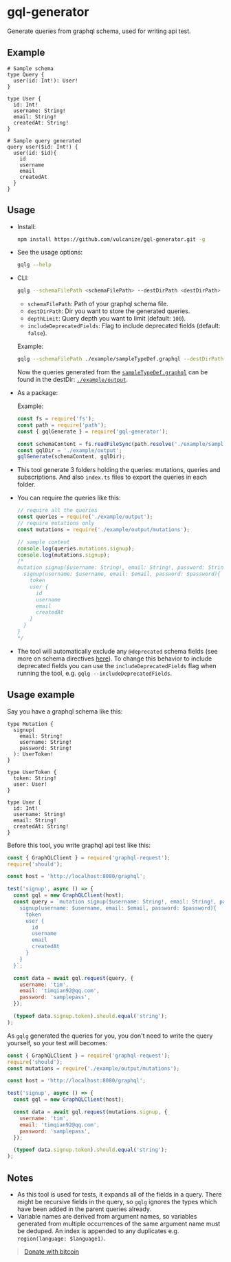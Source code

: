 # gql-generator

Generate queries from graphql schema, used for writing api test.

## Example
```gql
# Sample schema
type Query {
  user(id: Int!): User!
}

type User {
  id: Int!
  username: String!
  email: String!
  createdAt: String!
}
```

```gql
# Sample query generated
query user($id: Int!) {
  user(id: $id){
    id
    username
    email
    createdAt
  }
}
```

## Usage

* Install:

  ```bash
  npm install https://github.com/vulcanize/gql-generator.git -g
  ```

* See the usage options:

  ```bash
  gqlg --help
  ```

* CLI:

  ```bash
  gqlg --schemaFilePath <schemaFilePath> --destDirPath <destDirPath> --depthLimit [depthLimit] --includeDeprecatedFields [includeDeprecatedFields]
  ```

  * `schemaFilePath`: Path of your graphql schema file.
  * `destDirPath`: Dir you want to store the generated queries.
  * `depthLimit`: Query depth you want to limit (default: `100`).
  * `includeDeprecatedFields`: Flag to include deprecated fields (default: `false`).

  Example:

  ```bash
  gqlg --schemaFilePath ./example/sampleTypeDef.graphql --destDirPath ./example/output --depthLimit 5
  ```

  Now the queries generated from the [`sampleTypeDef.graphql`](./example/sampleTypeDef.graphql) can be found in the destDir: [`./example/output`](./example/output).

* As a package:

  Example:

  ```js
  const fs = require('fs');
  const path = require('path');
  const { gqlGenerate } = require('gql-generator');

  const schemaContent = fs.readFileSync(path.resolve('./example/sampleTypeDef.graphql'), 'utf-8');
  const gqlDir = './example/output';
  gqlGenerate(schemaContent, gqlDir);
  ```

* This tool generate 3 folders holding the queries: mutations, queries and subscriptions. And also `index.ts` files to export the queries in each folder.

* You can require the queries like this:

  ```js
  // require all the queries
  const queries = require('./example/output');
  // require mutations only
  const mutations = require('./example/output/mutations');

  // sample content
  console.log(queries.mutations.signup);
  console.log(mutations.signup);
  /*
  mutation signup($username: String!, email: String!, password: String!){
    signup(username: $username, email: $email, password: $password){
      token
      user {
        id
        username
        email
        createdAt
      }
    }
  }
  */

  ```

* The tool will automatically exclude any `@deprecated` schema fields (see more on schema directives [here](https://www.apollographql.com/docs/graphql-tools/schema-directives)). To change this behavior to include deprecated fields you can use the `includeDeprecatedFields` flag when running the tool, e.g. `gqlg --includeDeprecatedFields`.

## Usage example

Say you have a graphql schema like this: 

```gql
type Mutation {
  signup(
    email: String!
    username: String!
    password: String!
  ): UserToken!
}

type UserToken {
  token: String!
  user: User!
}

type User {
  id: Int!
  username: String!
  email: String!
  createdAt: String!
}
```

Before this tool, you write graphql api test like this:

```js
const { GraphQLClient } = require('graphql-request');
require('should');

const host = 'http://localhost:8080/graphql';

test('signup', async () => {
  const gql = new GraphQLClient(host);
  const query = `mutation signup($username: String!, email: String!, password: String!){
    signup(username: $username, email: $email, password: $password){
      token
      user {
        id
        username
        email
        createdAt
      }
    }
  }`;

  const data = await gql.request(query, {
    username: 'tim',
    email: 'timqian92@qq.com',
    password: 'samplepass',
  });

  (typeof data.signup.token).should.equal('string');
);
```

As `gqlg` generated the queries for you, you don't need to write the query yourself, so your test will becomes:

```js
const { GraphQLClient } = require('graphql-request');
require('should');
const mutations = require('./example/output/mutations');

const host = 'http://localhost:8080/graphql';

test('signup', async () => {
  const gql = new GraphQLClient(host);

  const data = await gql.request(mutations.signup, {
    username: 'tim',
    email: 'timqian92@qq.com',
    password: 'samplepass',
  });

  (typeof data.signup.token).should.equal('string');
);
```

## Notes

- As this tool is used for tests, it expands all of the fields in a query. There might be recursive fields in the query, so `gqlg` ignores the types which have been added in the parent queries already.
- Variable names are derived from argument names, so variables generated from multiple occurrences of the same argument name must be deduped. An index is appended to any duplicates e.g. `region(language: $language1)`.

> [Donate with bitcoin](https://getcryptoo.github.io/)
